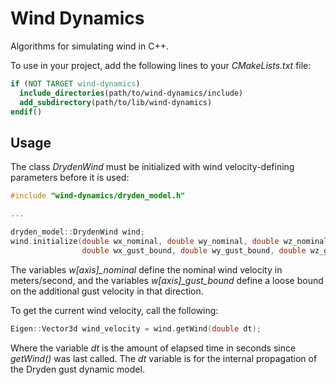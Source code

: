 # Wind Dynamics

Algorithms for simulating wind in C++.

To use in your project, add the following lines to your *CMakeLists.txt* file:

```cmake
if (NOT TARGET wind-dynamics)
  include_directories(path/to/wind-dynamics/include)
  add_subdirectory(path/to/lib/wind-dynamics)
endif()
```

## Usage

The class *DrydenWind* must be initialized with wind velocity-defining parameters before it is used:

```c++
#include "wind-dynamics/dryden_model.h"

...

dryden_model::DrydenWind wind;
wind.initialize(double wx_nominal, double wy_nominal, double wz_nominal,
                double wx_gust_bound, double wy_gust_bound, double wz_gust_bound);
```

The variables *w[axis]\_nominal* define the nominal wind velocity in meters/second, and the variables *w[axis]\_gust\_bound* define a loose bound on the additional gust velocity in that direction.

To get the current wind velocity, call the following:

```c++
Eigen::Vector3d wind_velocity = wind.getWind(double dt);
```

Where the variable *dt* is the amount of elapsed time in seconds since *getWind()* was last called. The *dt* variable is for the internal propagation of the Dryden gust dynamic model.
